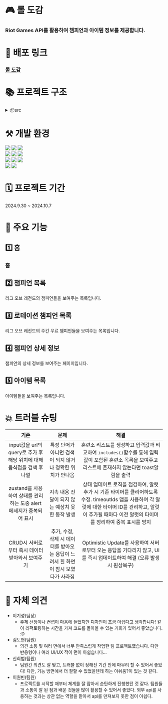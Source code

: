 # 🎮 롤 도감

### Riot Games API를 활용하여 챔피언과 아이템 정보를 제공합니다.

# 🔗 배포 링크

### [롤 도감](https://lol-7a6vfw6mk-wonbinlees-projects.vercel.app)

# 📚 프로젝트 구조

<details>
<summary>📦src</summary>

```
 ┣ 📂app
 ┃ ┣ 📂api
 ┃ ┃ ┗ 📂rotation
 ┃ ┃ ┃ ┗ 📜route.ts
 ┃ ┣ 📂champions
 ┃ ┃ ┣ 📂[id]
 ┃ ┃ ┃ ┗ 📜page.tsx
 ┃ ┃ ┗ 📜page.tsx
 ┃ ┣ 📂items
 ┃ ┃ ┗ 📜page.tsx
 ┃ ┣ 📂rotation
 ┃ ┃ ┗ 📜page.tsx
 ┃ ┣ 📜.DS_Store
 ┃ ┣ 📜error.tsx
 ┃ ┣ 📜favicon.ico
 ┃ ┣ 📜globals.css
 ┃ ┣ 📜layout.tsx
 ┃ ┗ 📜page.tsx
 ┣ 📂components
 ┃ ┣ 📂detail
 ┃ ┃ ┣ 📜BackButton.tsx
 ┃ ┃ ┗ 📜ChampCard.tsx
 ┃ ┣ 📂layout
 ┃ ┃ ┣ 📜DarkModeBtn.tsx
 ┃ ┃ ┣ 📜DarkModeProvider.tsx
 ┃ ┃ ┗ 📜Header.tsx
 ┃ ┗ 📜Loading.tsx
 ┣ 📂constant
 ┃ ┗ 📜baseUrl.ts
 ┣ 📂public
 ┃ ┣ 📂assets
 ┃ ┃ ┣ 📜.DS_Store
 ┃ ┃ ┣ 📜fiora.webp
 ┃ ┃ ┣ 📜jinx.webp
 ┃ ┃ ┗ 📜teemo.webp
 ┃ ┣ 📂fonts
 ┃ ┃ ┗ 📜hotsFont.ttf
 ┃ ┗ 📜.DS_Store
 ┣ 📂types
 ┃ ┣ 📜Champion.ts
 ┃ ┗ 📜Item.ts
 ┣ 📂utils
 ┃ ┗ 📜serverApi.ts
 ┗ 📜.DS_Store
```

</details>

# ⚒️ 개발 환경

<img src="https://img.shields.io/badge/React-20232A?style=for-the-badge&logo=react&logoColor=61DAFB"/>
<img src="https://img.shields.io/badge/Next.js-000?logo=nextdotjs&logoColor=fff&style=for-the-badge"/>
<img src="https://img.shields.io/badge/Tailwind_CSS-38B2AC?style=for-the-badge&logo=tailwind-css&logoColor=white"/><br/>
<img src="https://img.shields.io/badge/HTML-239120?style=for-the-badge&logo=html5&logoColor=white"/>
<img src="https://img.shields.io/badge/JavaScript-F7DF1E?style=for-the-badge&logo=JavaScript&logoColor=white"/>
<img src="https://img.shields.io/badge/TypeScript-007ACC?style=for-the-badge&logo=typescript&logoColor=white"/><br/>
<img src="https://img.shields.io/badge/prettier-1A2C34?style=for-the-badge&logo=prettier&logoColor=F7BA3E"/>
<img src="https://img.shields.io/badge/eslint-3A33D1?style=for-the-badge&logo=eslint&logoColor=white"/>
<img src="https://img.shields.io/badge/GitHub-100000?style=for-the-badge&logo=github&logoColor=white"/><br/>
<img src="https://img.shields.io/badge/npm-CB3837?style=for-the-badge&logo=npm&logoColor=white"/>
<img src="https://img.shields.io/badge/Vercel-000000?style=for-the-badge&logo=vercel&logoColor=white"/>

# 🗓️ 프로젝트 기간

2024.9.30 ~ 2024.10.7

# 🎨 주요 기능

## 1️⃣ 홈

### 홈

## 2️⃣ 챔피언 목록

리그 오브 레전드의 챔피언들을 보여주는 목록입니다.

## 3️⃣ 로테이션 챔피언 목록

리그 오브 레전드의 주간 무료 챔피언들을 보여주는 목록입니다.

## 4️⃣ 챔피언 상세 정보

챔피언의 상세 정보를 보여주는 페이지입니다.

## 5️⃣ 아이템 목록

아이템들을 보여주는 목록입니다.

# 💥 트러블 슈팅

|                                  기존                                  |                                        문제                                        |                                                                                                      해결                                                                                                      |
| :--------------------------------------------------------------------: | :--------------------------------------------------------------------------------: | :------------------------------------------------------------------------------------------------------------------------------------------------------------------------------------------------------------: |
| input값을 url의 query로 추가 후 해당 위치에 대해 음식점을 검색 후 나열 |             특정 단어가 아니면 검색이 되지 않거나 정확한 위치가 안나옴             |                             훈련소 리스트를 생성하고 입력값과 비교하여 `includes()`함수를 통해 입력값이 포함된 훈련소 목록을 보여주고 리스트에 존재하지 않는다면 toast알림을 출력                              |
|  zustand를 사용하여 상태를 관리하는 도중 alert 메세지가 중복되어 표시  |                  지속 내용 전달이 되지 않는 예상치 못한 동작 발생                  | 상태 업데이트 로직을 점검하여, 알럿 추가 시 기존 타이머를 클리어하도록 수정. timeoutIds 맵을 사용하여 각 알럿에 대한 타이머 ID를 관리하고, 알럿이 추가될 때마다 이전 알럿의 타이머를 정리하여 중복 표시를 방지 |
|            CRUD시 서버로부터 즉시 데이터 받아와서 보여주기             | 추가, 수정, 삭제 시 데이터를 받아오는 응답이 느려서 흰 화면이 잠시 보였다가 사라짐 |                                             Optimistic Update를 사용하여 서버로부터 오는 응답을 기다리지 않고, UI를 즉시 업데이트하여 해결 (오류 발생 시 원상복구)                                             |

# 💭 자체 의견

- 이기성(팀장)
  - 주제 선정이나 컨셉이 마음에 들었지만 디자인이 조금 아쉽다고 생각합니다!
    같이 리팩토링하는 시간을 가져 코드를 돌아볼 수 있는 기회가 있어서 좋았습니다. :D
- 김도현(팀원)
  - 의견 소통 및 여러 면에서 너무 만족스럽게 작업한 팀 프로젝트였습니다.
    다만 반응형이나 여러 UI/UX 적이 면이 아쉽습니다...
- 신희범(팀원)
  - 팀원간 의견도 잘 맞고, 트러블 없이 정해진 기간 안에 마무리 할 수 있어서 좋았다!
    다만, 기능 방면에서 더 잘할 수 있었을텐데 하는 아쉬움?이 있는 것 같다.
- 이원빈(팀원)
  - 프로젝트를 시작할 때부터 체계를 잘 잡아서 순탄하게 진행했던 것 같다.
    팀원들과 소통이 잘 된 점과 배운 것들을 많이 활용할 수 있어서 좋았다.
    외부 api를 사용하는 것과는 상관 없는 역할을 맡아서 api를 만져보지 못한 점이 아쉽다.
